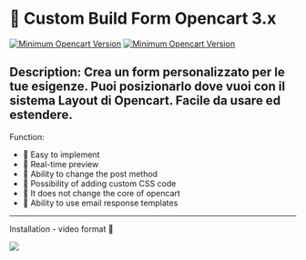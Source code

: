🛒 Custom Build Form Opencart 3.x
=======

[![Minimum Opencart Version](https://img.shields.io/badge/Opencart-%3E%3D%203.X-green)](https://www.opencart.com/index.php?route=common/home)
[![Minimum Opencart Version](https://img.shields.io/badge/Donate-Buy%20me%20a%20coffee%2C%20Thanks!!-orange)](https://www.buymeacoffee.com/davidev)

Description:
Crea un form personalizzato per le tue esigenze. Puoi posizionarlo dove vuoi con il sistema Layout di Opencart. Facile da usare ed estendere.
---
Function:
- 📖 Easy to implement
- 📖 Real-time preview
- 📖 Ability to change the post method
- 📖 Possibility of adding custom CSS code
- 📖 It does not change the core of opencart
- 📖 Ability to use email response templates
---
Installation - video format 📑

[![](http://img.youtube.com/vi/2WyS9nhrJaU/0.jpg)](http://www.youtube.com/watch?v=2WyS9nhrJaU "Custom Build Form Opencart 3.x Video guide Installation and usage")